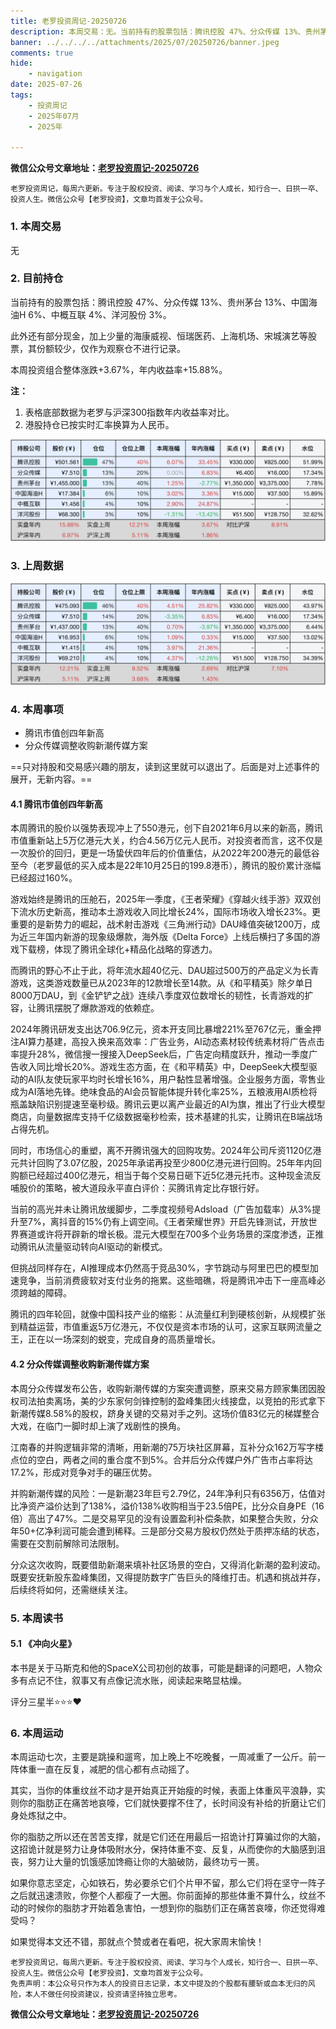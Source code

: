 ```yaml
---
title: 老罗投资周记-20250726
description: 本周交易：无。当前持有的股票包括：腾讯控股 47%、分众传媒 13%、贵州茅台 13%、中国海油H 6%、中概互联 4%、洋河股份 3%。此外还有部分现金，加上少量的海康威视、恒瑞医药、上海机场、宋城演艺等股票，其份额较少，仅作为观察仓不进行记录。本周投资组合整体涨跌+3.67%，年内收益率+15.88%。
banner: ../../../../attachments/2025/07/20250726/banner.jpeg
comments: true
hide:
    - navigation
date: 2025-07-26
tags:
    - 投资周记
    - 2025年07月
    - 2025年

---
```


__微信公众号文章地址：[老罗投资周记-20250726](https://mp.weixin.qq.com/s/Q7Od13m8MiaZtS3NwnI8vA)__

```
老罗投资周记，每周六更新。专注于股权投资、阅读、学习与个人成长，知行合一、日拱一卒、投资人生。微信公众号【老罗投资】，文章均首发于公众号。
```

### 1. 本周交易

无

### 2. 目前持仓

当前持有的股票包括：腾讯控股 47%、分众传媒 13%、贵州茅台 13%、中国海油H 6%、中概互联 4%、洋河股份 3%。

此外还有部分现金，加上少量的海康威视、恒瑞医药、上海机场、宋城演艺等股票，其份额较少，仅作为观察仓不进行记录。

本周投资组合整体涨跌<span class="red">+3.67%</span>，年内收益率<span class="red">+15.88%</span>。

**注：**

1. 表格底部数据为老罗与沪深300指数年内收益率对比。
2. 港股持仓已按实时汇率换算为人民币。

![目前持仓](../../../attachments/2025/07/20250726/1.jpg)

### 3. 上周数据

![上周数据](../../../attachments/2025/07/20250726/2.jpg)

### 4. 本周事项

+ 腾讯市值创四年新高​
+ 分众传媒调整收购新潮传媒方案

==只对持股和交易感兴趣的朋友，读到这里就可以退出了。后面是对上述事件的展开，无新内容。==

#### 4.1 腾讯市值创四年新高​

本周腾讯的股价以强势表现冲上了550港元，创下自2021年6月以来的新高，腾讯市值重新站上5万亿港元大关，约合4.56万亿元人民币。对投资者而言，这不仅是一次股价的回归，更是一场蛰伏四年后的价值重估，从2022年200港元的最低谷至今（老罗最低的买入成本是22年10月25日的199.8港币），腾讯的股价累计涨幅已经超过160%。

游戏始终是腾讯的压舱石，2025年一季度，《王者荣耀》《穿越火线手游》双双创下流水历史新高，推动本土游戏收入同比增长24%，国际市场收入增长23%。更重要的是新势力的崛起，战术射击游戏《三角洲行动》DAU峰值突破1200万，成为近三年国内新游的现象级爆款，海外版《Delta Force》上线后横扫了多国的游戏下载榜，体现了腾讯全球化+精品化战略的穿透力。

而腾讯的野心不止于此，将年流水超40亿元、DAU超过500万的产品定义为长青游戏，这类游戏数量已从2023年的12款增长至14款。从《和平精英》除夕单日8000万DAU，到《金铲铲之战》连续八季度双位数增长的韧性，长青游戏的扩容，让腾讯摆脱了爆款游戏的依赖症。

2024年腾讯研发支出达706.9亿元，资本开支同比暴增221%至767亿元，重金押注AI算力基建，高投入换来高效率：广告业务，AI动态素材较传统素材将广告点击率提升28%，微信搜一搜接入DeepSeek后，广告定向精度跃升，推动一季度广告收入同比增长20%。游戏生态方面，在《和平精英》中，DeepSeek大模型驱动的AI队友使玩家平均时长增长16%，用户黏性显著增强。企业服务方面，零售业成为AI落地先锋。绝味食品的AI会员智能体提升转化率25%，五粮液用AI质检将瓶盖缺陷识别提速至毫秒级。腾讯云更以离产业最近的AI为旗，推出了行业大模型商店，向量数据库支持千亿级数据毫秒检索，技术基建的扎实，让腾讯在B端战场占得先机。

同时，市场信心的重塑，离不开腾讯强大的回购攻势。2024年公司斥资1120亿港元共计回购了3.07亿股，2025年承诺再投至少800亿港元进行回购。25年年内回购额已经超过400亿港元，相当于每个交易日砸下近5亿港元托市。这种现金流反哺股价的策略，被大道段永平直白评价：买腾讯肯定比存银行好。

当前的高光并未让腾讯放缓脚步，二季度视频号Adsload（广告加载率）从3%提升至7%，离抖音的15%仍有上调空间。《王者荣耀世界》开启先锋测试，开放世界赛道或许将开辟新的增长极。混元大模型在700多个业务场景的深度渗透，正推动腾讯从流量驱动转向AI驱动的新模式。

但挑战同样存在，AI推理成本仍然高于竞品30%，字节跳动与阿里巴巴的模型加速竞争，当前消费疲软对支付业务的拖累。这些暗礁，将是腾讯冲击下一座高峰必须跨越的障碍。

腾讯的四年轮回，就像中国科技产业的缩影：从流量红利到硬核创新，从规模扩张到精益运营，市值重返5万亿港元，不仅仅是资本市场的认可，这家互联网流量之王，正在以一场深刻的蜕变，完成自身的高质量增长。
​
#### 4.2 分众传媒调整收购新潮传媒方案

本周分众传媒发布公告，收购新潮传媒的方案突遭调整，原来交易方顾家集团因股权司法拍卖离场，美的少东家何剑锋控制的盈峰集团火线接盘，以竞拍的形式拿下新潮传媒8.58%的股权，跻身关键的交易对手之列。这场价值83亿元的梯媒整合大戏，在临门一脚时却上演了戏剧性的换角。

江南春的并购逻辑非常的清晰，用新潮的75万块社区屏幕，互补分众162万写字楼点位的空白，两者之间的重合度不到5%。合并后分众传媒户外广告市占率将达17.2%，形成对竞争对手的碾压优势。

并购新潮传媒的风险：一是新潮23年巨亏2.79亿，24年净利只有6356万，估值对比净资产溢价达到了138%，溢价138%收购相当于23.5倍PE，比分众自身PE（16倍）高出了47%。二是交易罕见的没有设置盈利补偿条款，如果整合失败，分众年50+亿净利润可能会遭到稀释。三是部分交易方股权仍然处于质押冻结的状态，需要在交割前解除司法限制。

分众这次收购，既要借助新潮来填补社区场景的空白，又得消化新潮的盈利波动。既要安抚新股东盈峰集团，又得提防数字广告巨头的降维打击。机遇和挑战并存，后续终将如何，还需继续关注。

### 5. 本周读书

#### 5.1 《冲向火星》

本书是关于马斯克和他的SpaceX公司初创的故事，可能是翻译的问题吧，人物众多有点记不住，叙事又有点像记流水账，阅读起来略显枯燥。

评分三星半⭐️⭐️⭐️❤️

### 6. 本周运动

本周运动七次，主要是跳操和遛弯，加上晚上不吃晚餐，一周减重了一公斤。前一阵体重一直在反复，减肥的信心都有点动摇了。

其实，当你的体重纹丝不动才是开始真正开始瘦的时候，表面上体重风平浪静，实则你的脂肪正在痛苦地哀嚎，它们就快要撑不住了，长时间没有补给的折磨让它们身处炼狱之中。

你的脂肪之所以还在苦苦支撑，就是它们还在用最后一招诡计打算骗过你的大脑，这招诡计就是努力让身体吸附水分，保持体重不变、反复，从而使你的大脑感到沮丧，努力让大量的饥饿感加馋瘾让你的大脑破防，最终功亏一篑。

如果你意志坚定，心如铁石，势必要杀它们个片甲不留，那么它们将在坚守一阵子之后就迅速溃败，你整个人都瘦了一大圈。你前面掉的那些体重不算什么，纹丝不动的时候你的脂肪才开始着急害怕，一想到你的脂肪们正在痛苦哀嚎，你还觉得难受吗？

如果觉得本文还不错，那就点个赞或者在看吧，祝大家周末愉快！

```
老罗投资周记，每周六更新。专注于股权投资、阅读、学习与个人成长，知行合一、日拱一卒、投资人生。微信公众号【老罗投资】，文章均首发于公众号。
免责声明：本公众号只作为本人的投资日志记录，本文中提及的个股都有腰斩或血本无归的风险，本人不做任何投资建议，投资请坚持独立思考。
```

__微信公众号文章地址：[老罗投资周记-20250726](https://mp.weixin.qq.com/s/Q7Od13m8MiaZtS3NwnI8vA)__